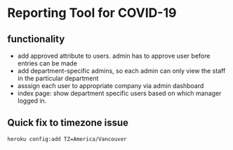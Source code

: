 # Reporting Tool for COVID-19

## functionality

- add approved attribute to users. admin has to approve user before entries can be made
- add department-specific admins, so each admin can only view the staff in the particular department
- asssign each user to appropriate company via admin dashboard
- index page: show department specific users based on which manager logged in.

## Quick fix to timezone issue

`heroku config:add TZ=America/Vancouver`
